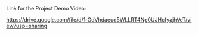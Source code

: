 Link for the Project Demo Video:

https://drive.google.com/file/d/1rGdVhdaeud5WLLRT4Ng0UJHcfyajhVeT/view?usp=sharing